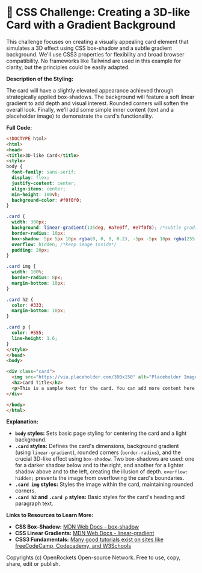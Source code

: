 # 🐞 CSS Challenge:  Creating a 3D-like Card with a Gradient Background


This challenge focuses on creating a visually appealing card element that simulates a 3D effect using CSS box-shadow and a subtle gradient background.  We'll use CSS3 properties for flexibility and broad browser compatibility.  No frameworks like Tailwind are used in this example for clarity, but the principles could be easily adapted.

**Description of the Styling:**

The card will have a slightly elevated appearance achieved through strategically applied box-shadows. The background will feature a soft linear gradient to add depth and visual interest.  Rounded corners will soften the overall look.  Finally, we'll add some simple inner content (text and a placeholder image) to demonstrate the card's functionality.


**Full Code:**

```html
<!DOCTYPE html>
<html>
<head>
<title>3D-like Card</title>
<style>
body {
  font-family: sans-serif;
  display: flex;
  justify-content: center;
  align-items: center;
  min-height: 100vh;
  background-color: #f0f0f0;
}

.card {
  width: 300px;
  background: linear-gradient(135deg, #a7e0ff, #e7f0f8); /*subtle gradient*/
  border-radius: 10px;
  box-shadow: 5px 5px 10px rgba(0, 0, 0, 0.2), -5px -5px 10px rgba(255, 255, 255, 0.3); /*3D effect*/
  overflow: hidden; /*keep image inside*/
  padding: 20px;
}

.card img {
  width: 100%;
  border-radius: 8px;
  margin-bottom: 10px;
}

.card h2 {
  color: #333;
  margin-bottom: 10px;
}

.card p {
  color: #555;
  line-height: 1.6;
}
</style>
</head>
<body>

<div class="card">
  <img src="https://via.placeholder.com/300x150" alt="Placeholder Image">
  <h2>Card Title</h2>
  <p>This is a sample text for the card. You can add more content here as needed.</p>
</div>

</body>
</html>
```

**Explanation:**

* **`body` styles:**  Sets basic page styling for centering the card and a light background.
* **`.card` styles:** Defines the card's dimensions, background gradient (using `linear-gradient`), rounded corners (`border-radius`), and the crucial 3D-like effect using `box-shadow`.  Two box-shadows are used: one for a darker shadow below and to the right, and another for a lighter shadow above and to the left, creating the illusion of depth. `overflow: hidden;` prevents the image from overflowing the card's boundaries.
* **`.card img` styles:**  Styles the image within the card, maintaining rounded corners.
* **`.card h2` and `.card p` styles:** Basic styles for the card's heading and paragraph text.


**Links to Resources to Learn More:**

* **CSS Box-Shadow:** [MDN Web Docs - box-shadow](https://developer.mozilla.org/en-US/docs/Web/CSS/box-shadow)
* **CSS Linear Gradients:** [MDN Web Docs - linear-gradient](https://developer.mozilla.org/en-US/docs/Web/CSS/linear-gradient)
* **CSS3 Fundamentals:**  [Many good tutorials exist on sites like freeCodeCamp, Codecademy, and W3Schools](https://www.w3schools.com/css/)


Copyrights (c) OpenRockets Open-source Network. Free to use, copy, share, edit or publish.

